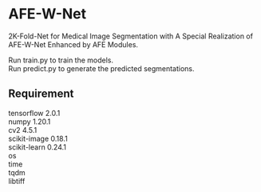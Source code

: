 # AFE-W-Net

2K-Fold-Net for Medical Image Segmentation with A Special Realization of AFE-W-Net Enhanced by AFE Modules.  

Run train.py to train the models.  
Run predict.py to generate the predicted segmentations.

## Requirement
tensorflow 2.0.1  
numpy 1.20.1  
cv2 4.5.1  
scikit-image 0.18.1  
scikit-learn 0.24.1  
os  
time  
tqdm  
libtiff  


